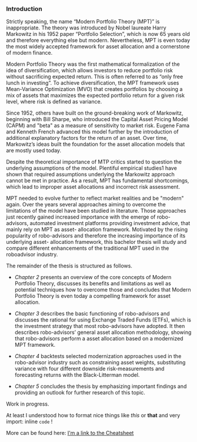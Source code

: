 ### Introduction

Strictly speaking, the name “Modern Portfolio Theory (MPT)” is inappropriate. The
theory was introduced by Nobel laureate Harry Markowitz in his 1952 paper “Portfolio
Selection”, which is now 65 years old and therefore everything else but modern.
Nevertheless, MPT is even today the most widely accepted framework for asset allocation
and a cornerstone of modern finance.

Modern Portfolio Theory was the first mathematical formalization of the idea of diversification,
which allows investors to reduce portfolio risk without sacrificing expected
return. This is often referred to as “only free lunch in investing”. To achieve
diversification, the MPT framework uses Mean-Variance Optimization (MVO) that
creates portfolios by choosing a mix of assets that maximizes the expected portfolio
return for a given risk level, where risk is defined as variance.

Since 1952, others have built on the ground-breaking work of Markowitz, beginning
with Bill Sharpe, who introduced the Capital Asset Pricing Model (CAPM) and
"beta" as a measure of sensitivity to market risk. Eugene Fama and Kenneth French
advanced this model further by the introduction of additional explanatory factors
for the return of an asset. Over time, Markowitz’s ideas built the foundation for the
asset allocation models that are mostly used today.

Despite the theoretical importance of MTP critics started to question the underlying
assumptions of the model. Plentiful empirical studies1 have shown that required
assumptions underlying the Markowitz approach cannot be met in practice. As a result,
MPT has fundamental shortcomings, which lead to improper asset allocations
and incorrect risk assessment.

MPT needed to evolve further to reflect market realities and be "modern" again.
Over the years several approaches aiming to overcome the limitations of the model
have been studied in literature. Those approaches just recently gained increased
importance with the emerge of robo-advisors, automated investment platforms providing
investment advice, that mainly rely on MPT as asset- allocation framework.
Motivated by the rising popularity of robo-advisors and therefore the increasing
importance of its underlying asset- allocation framework, this bachelor thesis will
study and compare different enhancements of the traditional MPT used in the roboadvisor
industry.

The remainder of the thesis is structured as follows.

+ *Chapter 2* presents an overview of the core concepts of Modern Portfolio Theory, discusses its benefits and limitations as well as potential techniques how to overcome those and concludes that Modern Portfolio Theory is even today a compelling framework for asset allocation.

+ *Chapter 3* describes the basic functioning of robo-advisors and discusses the rational for using Exchange Traded Funds (ETFs), which is the investment strategy that most robo-advisors have adopted. It then describes robo-advisors’ general asset allocation methodology, showing that robo-advisors perform a asset allocation based on a modernized MPT framework.

+ *Chapter 4* backtests selected modernization approaches used in the robo-advisor industry such as constraining asset weights, substituting variance with four different downside risk-measurements and forecasting returns with the Black-Litterman model.

+ *Chapter 5* concludes the thesis by emphasizing important findings and providing an outlook for further research of this topic.

Work in progress.

At least I understood how to format nice things like *this* or **that** and very import: inline `code` !

More can be found here: [I'm a link to the Cheatsheet](https://github.com/adam-p/markdown-here/wiki/Markdown-Cheatsheet)
